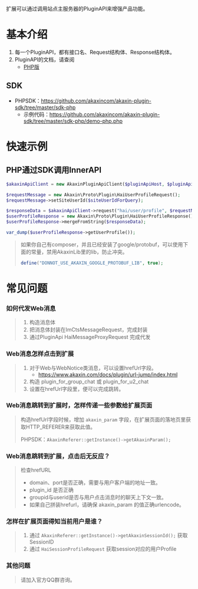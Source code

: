 
扩展可以通过调用站点主服务器的PluginAPI来增强产品功能。

基本介绍
====

1. 每一个PluginAPI，都有接口名、Request结构体、Response结构体。
2. PluginAPI的文档，请查阅
    * [PHP版](sdk-php/)

SDK
----

* PHPSDK：https://github.com/akaxincom/akaxin-plugin-sdk/tree/master/sdk-php
    * 示例代码：https://github.com/akaxincom/akaxin-plugin-sdk/tree/master/sdk-php/demo-php.php

快速示例
====

PHP通过SDK调用InnerAPI
----

```php
$akaxinApiClient = new AkaxinPluginApiClient($pluginApiHost, $pluginApiPort, $pluginId, $pluginAuthKey);

$requestMessage = new Akaxin\Proto\Plugin\HaiUserProfileRequest();
$requestMessage->setSiteUserId($siteUserIdForQuery);

$responseData = $akaxinApiClient->request("hai/user/profile", $requestMessage);
$userProfileResponse = new Akaxin\Proto\Plugin\HaiUserProfileResponse();
$userProfileResponse->mergeFromString($responseData);

var_dump($userProfileResponse->getUserProfile());
```

> 如果你自己有composer，并且已经安装了google/protobuf，可以使用下面的常量，禁用AkaxinLib里的lib，防止冲突。
>
> ```php
> define("DONNOT_USE_AKAXIN_GOOGLE_PROTOBUF_LIB", true);
> ```


常见问题
====

### 如何代发Web消息

> 1. 构造消息体
> 2. 把消息体封装在ImCtsMessageRequest，完成封装
> 3. 通过PluginApi HaiMessageProxyRequest 完成代发

### Web消息怎样点击到扩展

> 1. 对于Web与WebNotice类消息，可以设置hrefUrl字段。
>     * https://www.akaxin.com/docs/plugin/url-jump/index.html
> 2. 构造 plugin_for_group_chat 或 plugin_for_u2_chat
> 3. 设置在hrefUrl字段里，便可以完成跳转。

### Web消息跳转到扩展时，怎样传递一些参数给扩展页面

> 构造hrefUrl字段时候，增加 `akaxin_param` 字段，在扩展页面的落地页里获取HTTP_REFERER来获取此值。
>
> PHPSDK：`AkaxinReferer::getInstance()->getAkaxinParam();`

### Web消息跳转到扩展，点击后无反应？

> 检查hrefURL
>
> * domain、port是否正确，需要与用户客户端的地址一致。
> * plugin_id 是否正确
> * groupid与userid是否与用户点击消息时的聊天上下文一致。
> * 如果自己拼装hrefurl，请确保 akaxin_param 的值正确urlencode。


### 怎样在扩展页面得知当前用户是谁？

> 1. 通过 `AkaxinReferer::getInstance()->getAkaxinSessionId();` 获取SessionID
> 2. 通过 `HaiSessionProfileRequest` 获取session对应的用户Profile


### 其他问题

> 请加入官方QQ群咨询。
